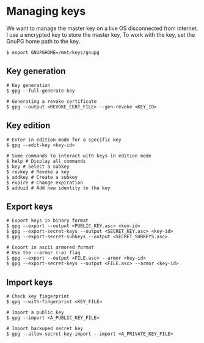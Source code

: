 # Managing keys

We want to manage the master key on a live OS disconnected from internet. I use a encrypted key to store the master key, To work with the key, set the GnuPG home path to the key.
```
$ export GNUPGHOME=/mnt/keys/gnupg
```

## Key generation

```
# Key generation
$ gpg --full-generate-key

# Generating a revoke certificate
$ gpg --output <REVOKE_CERT_FILE> --gen-revoke <KEY_ID>
```

## Key edition

```
# Enter in edition mode for a specific key
$ gpg --edit-key <key-id>

# Some commands to interact with keys in edition mode
$ help # Display all commands
$ key # Select a subkey
$ revkey # Revoke a key
$ addkey # Create a subkey
$ expire # Change expiration
$ adduid # Add new identity to the key
```

## Export keys

```
# Export keys in binary format
$ gpg --export --output <PUBLIC_KEY.asc> <key-id>
$ gpg --export-secret-keys --output <SECRET_KEY.asc> <key-id>
$ gpg --export-secret-subkeys --output <SECRET_SUBKEYS.asc>

# Export in ascii armored format
# Use the --armor (-a) flag
$ gpg --export --output <FILE.asc> --armor <key-id>
$ gpg --export-secret-keys --output <FILE.asc> --armor <key-id>
```

## Import keys

```
# Check key fingerprint
$ gpg --with-fingerprint <KEY_FILE>

# Import a public key
$ gpg --import <A_PUBLIC_KEY_FILE>

# Import backuped secret key
$ gpg --allow-secret-key-import --import <A_PRIVATE_KEY_FILE>
```